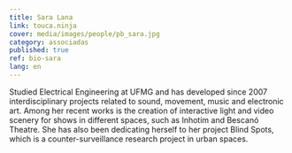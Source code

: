 ```yaml
---
title: Sara Lana
link: touca.ninja
cover: media/images/people/pb_sara.jpg
category: associadas
published: true
ref: bio-sara
lang: en
---
```

Studied Electrical Engineering at UFMG and has developed since 2007 interdisciplinary projects related to sound, movement, music and electronic art. Among her recent works is the creation of interactive light and video scenery for shows in different spaces, such as Inhotim and Bescanó Theatre. She has also been dedicating herself to her project Blind Spots, which is a counter-surveillance research project in urban spaces.
